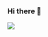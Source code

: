 ### Hi there 👋
![](http://github-profile-summary-cards.vercel.app/api/cards/profile-details?username=YuiHrsw&theme=material_palenight)

